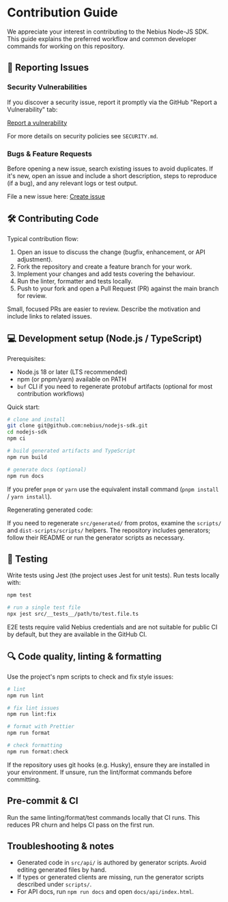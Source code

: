 # Contribution Guide

We appreciate your interest in contributing to the Nebius Node-JS SDK. This guide explains the preferred workflow and common developer commands for working on this repository.

## 🐞 Reporting Issues

### Security Vulnerabilities

If you discover a security issue, report it promptly via the GitHub "Report a Vulnerability" tab:

[Report a vulnerability][new-security]

For more details on security policies see `SECURITY.md`.

### Bugs & Feature Requests

Before opening a new issue, search existing issues to avoid duplicates. If it's new, open an issue and include a short description, steps to reproduce (if a bug), and any relevant logs or test output.

File a new issue here: [Create issue][new-issue]

## 🛠️ Contributing Code

Typical contribution flow:

1. Open an issue to discuss the change (bugfix, enhancement, or API adjustment).
2. Fork the repository and create a feature branch for your work.
3. Implement your changes and add tests covering the behaviour.
4. Run the linter, formatter and tests locally.
5. Push to your fork and open a Pull Request (PR) against the main branch for review.

Small, focused PRs are easier to review. Describe the motivation and include links to related issues.

## 💻 Development setup (Node.js / TypeScript)

Prerequisites:

- Node.js 18 or later (LTS recommended)
- npm (or pnpm/yarn) available on PATH
- `buf` CLI if you need to regenerate protobuf artifacts (optional for most contribution workflows)

Quick start:

```bash
# clone and install
git clone git@github.com:nebius/nodejs-sdk.git
cd nodejs-sdk
npm ci

# build generated artifacts and TypeScript
npm run build

# generate docs (optional)
npm run docs
```

If you prefer `pnpm` or `yarn` use the equivalent install command (`pnpm install` / `yarn install`).

Regenerating generated code:

If you need to regenerate `src/generated/` from protos, examine the `scripts/` and `dist-scripts/scripts/` helpers. The repository includes generators; follow their README or run the generator scripts as necessary.

## 🧪 Testing

Write tests using Jest (the project uses Jest for unit tests). Run tests locally with:

```bash
npm test

# run a single test file
npx jest src/__tests__/path/to/test.file.ts
```

E2E tests require valid Nebius credentials and are not suitable for public CI by default, but they are available in the GitHub CI.

## 🔍 Code quality, linting & formatting

Use the project's npm scripts to check and fix style issues:

```bash
# lint
npm run lint

# fix lint issues
npm run lint:fix

# format with Prettier
npm run format

# check formatting
npm run format:check
```

If the repository uses git hooks (e.g. Husky), ensure they are installed in your environment. If unsure, run the lint/format commands before committing.

## Pre-commit & CI

Run the same linting/format/test commands locally that CI runs. This reduces PR churn and helps CI pass on the first run.

## Troubleshooting & notes

- Generated code in `src/api/` is authored by generator scripts. Avoid editing generated files by hand.
- If types or generated clients are missing, run the generator scripts described under `scripts/`.
- For API docs, run `npm run docs` and open `docs/api/index.html`.

[issues]: https://github.com/nebius/nodejs-sdk/issues
[new-issue]: https://github.com/nebius/nodejs-sdk/issues/new/choose
[new-security]: https://github.com/nebius/nodejs-sdk/security/advisories/new
